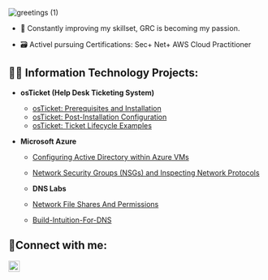 ![greetings (1)](https://user-images.githubusercontent.com/109401839/212478916-224c7588-ae9d-41bf-ad0f-228ab2e0d110.gif)

- 🧠 Constantly improving my skillset, GRC is becoming my passion.

- 🗃 Activel pursuing Certifications: Sec+ Net+ AWS Cloud Practitioner
  
<h2>👨‍💻 Information Technology Projects:</h2>

- <b>osTicket (Help Desk Ticketing System)</b>
  - [osTicket: Prerequisites and Installation](https://github.com/VernonBootheITPro/osTicket-prereqs)
  - [osTicket: Post-Installation Configuration](https://github.com/VernonBootheITPro/osticket---Post-Install-Config)
  - [osTicket: Ticket Lifecycle Examples](https://github.com/VernonBootheITPro/osTicket--Lifecycle--Intake-Through-Resolution)
    
- <b>Microsoft Azure</b>
  - [Configuring Active Directory within Azure VMs](https://github.com/VernonBootheITPro/Configure-AD)
  - [Network Security Groups (NSGs) and Inspecting Network Protocols](https://github.com/VernonBootheITPro/Azure-Network-Portocols)
 
  - <b>DNS Labs</b>
  - [Network File Shares And Permissions](https://github.com/VernonBootheITPro/Network-File-Shares-And-Permissions)
  - [Build-Intuition-For-DNS](https://github.com/VernonBootheITPro/Build-Intuition-For-DNS)

  
<h2>🤳Connect with me:</h2>

[<img align="left" alt="Josh | LinkedIn" width="22px" src="https://cdn.jsdelivr.net/npm/simple-icons@v3/icons/linkedin.svg" />][linkedin]

[linkedin]: https://linkedin.com/in/vernonboothe
